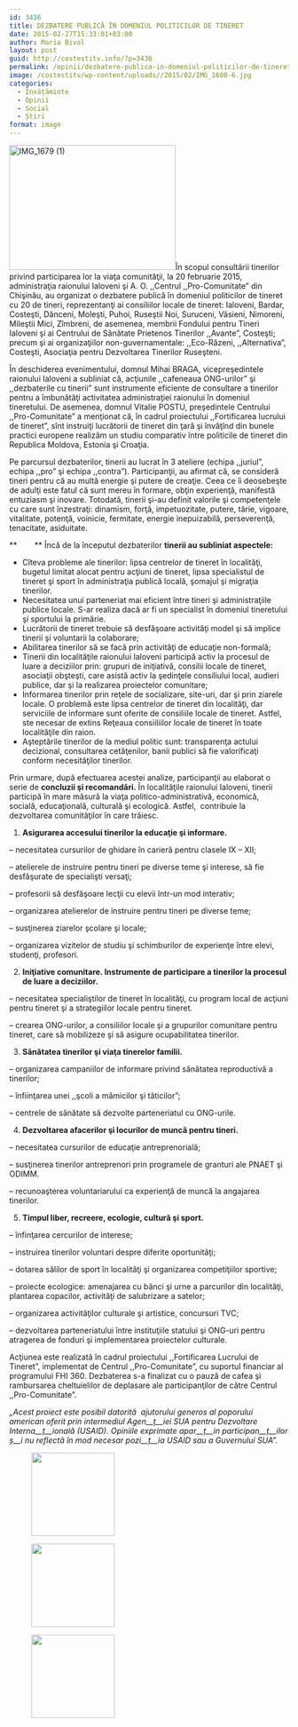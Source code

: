 ```yaml
---
id: 3436
title: DEZBATERE PUBLICĂ ÎN DOMENIUL POLITICILOR DE TINERET
date: 2015-02-27T15:33:01+03:00
author: Maria Bivol
layout: post
guid: http://costestitv.info/?p=3436
permalink: /opinii/dezbatere-publica-in-domeniul-politicilor-de-tineret/
image: /costestitv/wp-content/uploads//2015/02/IMG_1680-6.jpg
categories:
  - Învățăminte
  - Opinii
  - Social
  - Știri
format: image
---
```

[<img class="alignleft size-medium wp-image-3437" src="/costestitv/wp-content/uploads//2015/02/IMG_1679-1-300x225.jpg" alt="IMG_1679 (1)" width="300" height="225" srcset="http://costestitv.ddev.local/costestitv/wp-content/uploads//2015/02/IMG_1679-1-300x225.jpg 300w, http://costestitv.ddev.local/costestitv/wp-content/uploads//2015/02/IMG_1679-1.jpg 1024w, http://costestitv.ddev.local/costestitv/wp-content/uploads//2015/02/IMG_1679-1-45x35.jpg 45w" sizes="(max-width: 300px) 100vw, 300px" />](/costestitv/wp-content/uploads//2015/02/IMG_1679-1.jpg)În scopul consultării tinerilor privind participarea lor la viaţa comunităţii, la 20 februarie 2015, administraţia raionului Ialoveni şi A. O. ,,Centrul ,,Pro-Comunitate” din Chişinău, au organizat o dezbatere publică în domeniul politicilor de tineret cu 20 de tineri, reprezentanţi ai consiliilor locale de tineret: Ialoveni, Bardar, Costeşti, Dănceni, Moleşti, Puhoi, Ruseştii Noi, Suruceni, Văsieni, Nimoreni, Mileştii Mici, Zîmbreni, de asemenea, membrii Fondului pentru Tineri Ialoveni şi ai Centrului de Sănătate Prietenos Tinerilor ,,Avante”, Costeşti; precum şi ai organizaţiilor non-guvernamentale: ,,Eco-Răzeni, ,,Alternativa”, Costeşti, Asociaţia pentru Dezvoltarea Tinerilor Ruseşteni.

În deschiderea evenimentului, domnul Mihai BRAGA, vicepreşedintele raionului Ialoveni a subliniat că, acţiunile ,,cafeneaua ONG-urilor” şi ,,dezbaterile cu tinerii” sunt instrumente eficiente de consultare a tinerilor pentru a îmbunătăţi activitatea administraţiei raionului în domeniul tineretului. De asemenea, domnul Vitalie POSTU, preşedintele Centrului ,,Pro-Comunitate” a menţionat că, în cadrul proiectului ,,Fortificarea lucrului de tineret”, sînt instruiţi lucrătorii de tineret din ţară şi învăţînd din bunele practici europene realizăm un studiu comparativ între politicile de tineret din Republica Moldova, Estonia şi Croaţia.

Pe parcursul dezbaterilor, tinerii au lucrat în 3 ateliere (echipa ,,juriul”, echipa ,,pro” şi echipa ,,contra”). Participanţii, au afirmat că, se consideră tineri pentru că au multă energie şi putere de creaţie. Ceea ce îi deosebeşte de adulţi este fatul că sunt mereu în formare, obţin experienţă, manifestă entuziasm şi inovare. Totodată, tinerii şi-au definit valorile şi competenţele cu care sunt înzestraţi: dinamism, forţă, impetuozitate, putere, tărie, vigoare, vitalitate, potenţă, voinicie, fermitate, energie inepuizabilă, perseverenţă, tenacitate, asiduitate.

**        ** Încă de la începutul dezbaterilor **tinerii au subliniat aspectele:**

  * Cîteva probleme ale tinerilor: lipsa centrelor de tineret în localităţi, bugetul limitat alocat pentru acţiuni de tineret, lipsa specialistul de tineret şi sport în administraţia publică locală, şomajul şi migraţia tinerilor.
  * Necesitatea unui parteneriat mai eficient între tineri şi administraţiile publice locale. S-ar realiza dacă ar fi un specialist în domeniul tineretului şi sportului la primărie.
  * Lucrătorii de tineret trebuie să desfăşoare activităţi model şi să implice tinerii şi voluntarii la colaborare;
  * Abilitarea tinerilor să se facă prin activităţi de educaţie non-formală;
  * Tinerii din localităţile raionului Ialoveni participă activ la procesul de luare a deciziilor prin: grupuri de iniţiativă, consilii locale de tineret, asociaţii obşteşti, care asistă activ la şedinţele consiliului local, audieri publice, dar şi la realizarea proiectelor comunitare;
  * Informarea tinerilor prin reţele de socializare, site-uri, dar şi prin ziarele locale. O problemă este lipsa centrelor de tineret din localităţi, dar serviciile de informare sunt oferite de consiliile locale de tineret. Astfel, ste necesar de extins Reţeaua consiiliilor locale de tineret în toate localităţile din raion.
  * Aşteptările tinerilor de la mediul politic sunt: transparenţa actului decizional, consultarea cetăţenilor, banii publici să fie valorificaţi conform necesităţilor tinerilor.

Prin urmare, după efectuarea acestei analize, participanţii au elaborat o serie de **concluzii şi recomandări.** În localităţile raionului Ialoveni, tinerii participă în mare măsură la viaţa politico-administrativă, economică, socială, educaţională, culturală şi ecologică. Astfel,  contribuie la dezvoltarea comunităţilor în care trăiesc.

  1.  **Asigurarea accesului tinerilor la educaţie şi informare.** 

&#8211; necesitatea cursurilor de ghidare în carieră pentru clasele IX – XII;

&#8211; atelierele de instruire pentru tineri pe diverse teme şi interese, să fie desfăşurate de specialişti versaţi;

&#8211; profesorii să desfăşoare lecţii cu elevii într-un mod interativ;

&#8211; organizarea atelierelor de instruire pentru tineri pe diverse teme;

&#8211; susţinerea ziarelor şcolare şi locale;

&#8211; organizarea vizitelor de studiu şi schimburilor de experienţe între elevi, studenţi, profesori.

<ol start="2">
  <li>
    <strong> Iniţiative comunitare. Instrumente de participare a tinerilor la procesul de luare a deciziilor. </strong>
  </li>
</ol>

&#8211; necesitatea specialiştilor de tineret în localităţi, cu program local de acţiuni pentru tineret şi a strategiilor locale pentru tineret.

&#8211; crearea ONG-urilor, a consiliilor locale şi a grupurilor comunitare pentru tineret, care să mobilizeze şi să asigure ocupabilitatea tinerilor.

<ol start="3">
  <li>
    <strong> Sănătatea tinerilor şi viaţa tinerelor familii. </strong>
  </li>
</ol>

&#8211; organizarea campaniilor de informare privind sănătatea reproductivă a tinerilor;

&#8211; înfiinţarea unei ,,şcoli a mămicilor şi tăticilor”;

&#8211; centrele de sănătate să dezvolte parteneriatul cu ONG-urile.

<ol start="4">
  <li>
    <strong> Dezvoltarea afacerilor şi locurilor de muncă pentru tineri. </strong>
  </li>
</ol>

&#8211; necesitatea cursurilor de educaţie antreprenorială;

&#8211; susţinerea tinerilor antreprenori prin programele de granturi ale PNAET şi ODIMM.

&#8211; recunoaşterea voluntariarului ca experienţă de muncă la angajarea tinerilor.

<ol start="5">
  <li>
    <strong> Timpul liber, recreere, ecologie, cultură şi sport. </strong>
  </li>
</ol>

&#8211; înfinţarea cercurilor de interese;

&#8211; instruirea tinerilor voluntari despre diferite oportunităţi;

&#8211; dotarea sălilor de sport în localităţi şi organizarea competiţiilor sportive;

&#8211; proiecte ecologice: amenajarea cu bănci şi urne a parcurilor din localităţi, plantarea copacilor, activităţi de salubrizare a satelor;

&#8211; organizarea activităţilor culturale şi artistice, concursuri TVC;

&#8211; dezvoltarea parteneriatului între instituţiile statului şi ONG-uri pentru atragerea de fonduri şi implementarea proiectelor culturale.

Acţiunea este realizată în cadrul proiectului ,,Fortificarea Lucrului de Tineret”, implementat de Centrul ,,Pro-Comunitate”, cu suportul financiar al programului FHI 360. Dezbaterea s-a finalizat cu o pauză de cafea şi rambursarea cheltuielilor de deplasare ale participanţilor de către Centrul ,,Pro-Comunitate”.

_„Acest proiect este posibil datorită  ajutorului generos al poporului american oferit prin intermediul Agen__ț__iei SUA pentru Dezvoltare Interna__ț__ională (USAID). Opiniile exprimate apar__ț__in participan__ț__ilor_ _ș__i nu reflectă în mod necesar pozi__ț__ia USAID sau a Guvernului SUA”._

<div id='gallery-23' class='gallery galleryid-3436 gallery-columns-3 gallery-size-thumbnail'>
  <figure class='gallery-item'> 
  
  <div class='gallery-icon landscape'>
    <a href='http://costestitv.ddev.local/opinii/dezbatere-publica-in-domeniul-politicilor-de-tineret/attachment/img_1669/'><img width="150" height="150" src="http://costestitv.ddev.local/costestitv/wp-content/uploads//2015/02/IMG_1669-150x150.jpg" class="attachment-thumbnail size-thumbnail" alt="" /></a>
  </div></figure><figure class='gallery-item'> 
  
  <div class='gallery-icon landscape'>
    <a href='http://costestitv.ddev.local/opinii/dezbatere-publica-in-domeniul-politicilor-de-tineret/attachment/img_1673/'><img width="150" height="150" src="http://costestitv.ddev.local/costestitv/wp-content/uploads//2015/02/IMG_1673-150x150.jpg" class="attachment-thumbnail size-thumbnail" alt="" /></a>
  </div></figure><figure class='gallery-item'> 
  
  <div class='gallery-icon landscape'>
    <a href='http://costestitv.ddev.local/opinii/dezbatere-publica-in-domeniul-politicilor-de-tineret/attachment/img_1680-6/'><img width="150" height="150" src="http://costestitv.ddev.local/costestitv/wp-content/uploads//2015/02/IMG_1680-6-150x150.jpg" class="attachment-thumbnail size-thumbnail" alt="" /></a>
  </div></figure>
</div>